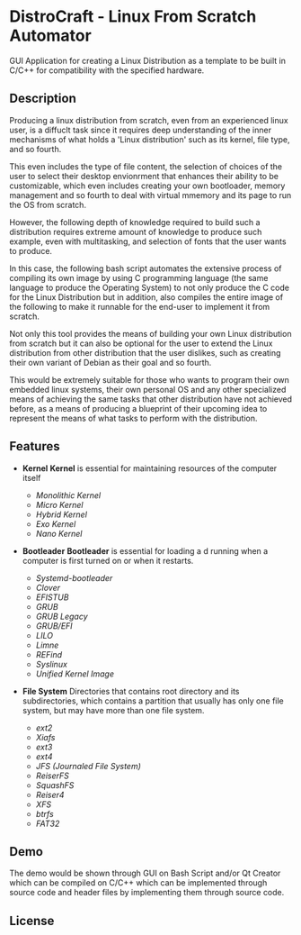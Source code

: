 # DistroCraft - Linux From Scratch Automator
GUI Application for creating a Linux Distribution as a template to be built in C/C++ for compatibility with the specified hardware.

## Description
Producing a linux distribution from scratch, even from an experienced linux user, is a diffuclt task since it requires deep understanding of the inner mechanisms of what holds a 'Linux distribution' such as its kernel, file type, and so fourth.

This even includes the type of file content, the selection of choices of the user to select their desktop envionrment that enhances their ability to be customizable, which even includes creating your own bootloader, memory management and so fourth
to deal with virtual mmemory and its page to run the OS from scratch.

However, the following depth of knowledge required to build such a distribution requires extreme amount of knowledge to produce such example, even with multitasking, and selection of fonts that the user wants to produce.

In this case, the following bash script automates the extensive process of compiling its own image by using C programming language (the same language to produce the Operating System) to not only produce the C code for the Linux Distribution but in addition,
also compiles the entire image of the following to make it runnable for the end-user to implement it from scratch.

Not only this tool provides the means of building your own Linux distribution from scratch but it can also be optional for the user to extend the Linux distribution from other distribution that the user dislikes, such as creating their own variant of Debian 
as their goal and so fourth.

This would be extremely suitable for those who wants to program their own embedded linux systems, their own personal OS and any other specialized means of achieving the same tasks that other distribution have not achieved before, as a means of 
producing a blueprint of their upcoming idea to represent the means of what tasks to perform with the distribution.

## Features
- **Kernel**
  **Kernel** is essential for maintaining resources of the computer itself 
  - _Monolithic Kernel_
  - _Micro Kernel_
  - _Hybrid Kernel_
  - _Exo Kernel_
  - _Nano Kernel_

- **Bootleader**
  **Bootleader** is essential for loading a d running when a computer is first turned on or when it restarts.
  - _Systemd-bootleader_
  - _Clover_
  - _EFISTUB_
  - _GRUB_
  - _GRUB Legacy_
  - _GRUB/EFI_
  - _LILO_
  - _Limne_
  - _REFind_
  - _Syslinux_
  - _Unified Kernel Image_

- **File System**
  Directories that contains root directory and its subdirectories, which contains a partition that usually has only one file system, but may have more than one file system.
  -  _ext2_
  -  _Xiafs_
  -  _ext3_ 
  -  _ext4_
  -  _JFS (Journaled File System)_
  -  _ReiserFS_
  -  _SquashFS_
  -  _Reiser4_
  -  _XFS_
  -  _btrfs_
  -  _FAT32_

## Demo
The demo would be shown through GUI on Bash Script and/or Qt Creator which can be compiled on C/C++ which can be implemented through source code and header files by implementing them through source code.

## License
